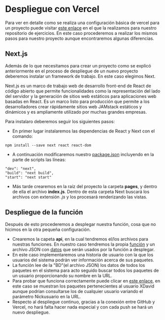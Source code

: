 # Despliegue con Vercel

Para ver en detalle como se realiza una configuración básica de vercel para un proyecto puede visitar [este enlace](https://github.com/XDavid1999/Exercises/blob/master/Ejercicios/ejercicio1-serverless/ejercicio1.md) en el que la realizamos para nuestro repositorio de ejercicios. En este caso procederemos a realizar los mismos pasos para nuestro proyecto aunque encontraremos algunas diferencias.

## Next.js

Además de lo que necesitamos para crear un proyecto como se explicó anteriormente en el proceso de despliegue de un nuevo proyecto deberemos instalar un framework de trabajo. En este caso elegimos Next.

Next.js es un marco de trabajo web de desarrollo front-end de React de código abierto que permite funcionalidades como la representación del lado del servidor y la generación de sitios web estáticos para aplicaciones web basadas en React. Es un marco listo para producción que permite a los desarrolladores crear rápidamente sitios web JAMstack estáticos y dinámicos y es ampliamente utilizado por muchas grandes empresas.

Para instalaro deberemos seguir los siguientes pasos:
- En primer lugar instalaremos las dependencias de React y Next con el comando:

~~~
npm install --save next react react-dom
~~~
- A continuación modificaremos nuestro [package.json](https://github.com/XDavid1999/PacketService/blob/master/package.json) incluyendo en la parte de scripts las líneas:

~~~
"dev": "next",
"build": "next build",
"start": "next start"
~~~

- Más tarde crearemos en la raíz del proyecto la carpeta **pages**, y dentro de ella el archivo **index.js**. Dentro de esta carpeta Next buscará los archivos con extensión *.js* y los procesará renderizando las vistas.

## Despliegue de la función

Después de esto procederemos a desplegar nuestra función, cosa que no hicimos en la otra pequeña configuración.
- Crearemos la capeta **api**, en la cual tendremos el/los archivos para nuestras funciones. En nuestro caso tendremos la propia [función](https://github.com/XDavid1999/PacketService/blob/master/api/function.js) y un archivo JSON con [datos](https://github.com/XDavid1999/PacketService/blob/master/api/datos.js) que serán usados por la función a desplegar. 
- En este caso implementaremos una historia de usuario con la que los usuarios del sistema podrán ver información acerca de sus paquetes.
- La función lee de la "BD"(el archivo JSON) los datos de todos los paquetes en el sistema para acto seguido buscar todos los paquetes de un usuario proporcionando su nombre en la URL.
- Para probar que funciona correctamente puede clicar en [este enlace](https://packet-service.vercel.app/api/function.js?Nickusuario=XDavid), en este caso se muestran los paquetes pertenecientes al usuario XDavid aunque podrian consultarse los de cualquier usuario variando el parámetro Nickusuario en la URL.
- Respecto al despliegue continuo, gracias a la conexión entre GitHub y Vercel, no hará falta hacer nada especial y con cada push se hará un nuevo despliegue.
